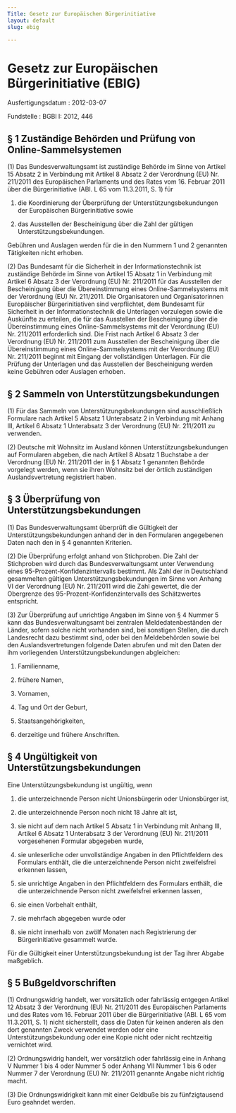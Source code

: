 ```yaml
---
Title: Gesetz zur Europäischen Bürgerinitiative
layout: default
slug: ebig

---
```


# Gesetz zur Europäischen Bürgerinitiative (EBIG)

Ausfertigungsdatum
:   2012-03-07

Fundstelle
:   BGBl I: 2012, 446


## § 1 Zuständige Behörden und Prüfung von Online-Sammelsystemen

(1) Das Bundesverwaltungsamt ist zuständige Behörde im Sinne von
Artikel 15 Absatz 2 in Verbindung mit Artikel 8 Absatz 2 der
Verordnung (EU) Nr. 211/2011 des Europäischen Parlaments und des Rates
vom 16. Februar 2011 über die Bürgerinitiative (ABl. L 65 vom
11\.3.2011, S. 1) für

1.  die Koordinierung der Überprüfung der Unterstützungsbekundungen der
    Europäischen Bürgerinitiative sowie


2.  das Ausstellen der Bescheinigung über die Zahl der gültigen
    Unterstützungsbekundungen.



Gebühren und Auslagen werden für die in den Nummern 1 und 2 genannten
Tätigkeiten nicht erhoben.

(2) Das Bundesamt für die Sicherheit in der Informationstechnik ist
zuständige Behörde im Sinne von Artikel 15 Absatz 1 in Verbindung mit
Artikel 6 Absatz 3 der Verordnung (EU) Nr. 211/2011 für das Ausstellen
der Bescheinigung über die Übereinstimmung eines Online-Sammelsystems
mit der Verordnung (EU) Nr. 211/2011. Die Organisatoren und
Organisatorinnen Europäischer Bürgerinitiativen sind verpflichtet, dem
Bundesamt für Sicherheit in der Informationstechnik die Unterlagen
vorzulegen sowie die Auskünfte zu erteilen, die für das Ausstellen der
Bescheinigung über die Übereinstimmung eines Online-Sammelsystems mit
der Verordnung (EU) Nr. 211/2011 erforderlich sind. Die Frist nach
Artikel 6 Absatz 3 der Verordnung (EU) Nr. 211/2011 zum Ausstellen der
Bescheinigung über die Übereinstimmung eines Online-Sammelsystems mit
der Verordnung (EU) Nr. 211/2011 beginnt mit Eingang der vollständigen
Unterlagen. Für die Prüfung der Unterlagen und das Ausstellen der
Bescheinigung werden keine Gebühren oder Auslagen erhoben.


## § 2 Sammeln von Unterstützungsbekundungen

(1) Für das Sammeln von Unterstützungsbekundungen sind ausschließlich
Formulare nach Artikel 5 Absatz 1 Unterabsatz 2 in Verbindung mit
Anhang III, Artikel 6 Absatz 1 Unterabsatz 3 der Verordnung (EU) Nr.
211/2011 zu verwenden.

(2) Deutsche mit Wohnsitz im Ausland können Unterstützungsbekundungen
auf Formularen abgeben, die nach Artikel 8 Absatz 1 Buchstabe a der
Verordnung (EU) Nr. 211/2011 der in § 1 Absatz 1 genannten Behörde
vorgelegt werden, wenn sie ihren Wohnsitz bei der örtlich zuständigen
Auslandsvertretung registriert haben.


## § 3 Überprüfung von Unterstützungsbekundungen

(1) Das Bundesverwaltungsamt überprüft die Gültigkeit der
Unterstützungsbekundungen anhand der in den Formularen angegebenen
Daten nach den in § 4 genannten Kriterien.

(2) Die Überprüfung erfolgt anhand von Stichproben. Die Zahl der
Stichproben wird durch das Bundesverwaltungsamt unter Verwendung eines
95-Prozent-Konfidenzintervalls bestimmt. Als Zahl der in Deutschland
gesammelten gültigen Unterstützungsbekundungen im Sinne von Anhang VI
der Verordnung (EU) Nr. 211/2011 wird die Zahl gewertet, die der
Obergrenze des 95-Prozent-Konfidenzintervalls des Schätzwertes
entspricht.

(3) Zur Überprüfung auf unrichtige Angaben im Sinne von § 4 Nummer 5
kann das Bundesverwaltungsamt bei zentralen Meldedatenbeständen der
Länder, sofern solche nicht vorhanden sind, bei sonstigen Stellen, die
durch Landesrecht dazu bestimmt sind, oder bei den Meldebehörden sowie
bei den Auslandsvertretungen folgende Daten abrufen und mit den Daten
der ihm vorliegenden Unterstützungsbekundungen abgleichen:

1.  Familienname,


2.  frühere Namen,


3.  Vornamen,


4.  Tag und Ort der Geburt,


5.  Staatsangehörigkeiten,


6.  derzeitige und frühere Anschriften.





## § 4 Ungültigkeit von Unterstützungsbekundungen

Eine Unterstützungsbekundung ist ungültig, wenn

1.  die unterzeichnende Person nicht Unionsbürgerin oder Unionsbürger ist,


2.  die unterzeichnende Person noch nicht 18 Jahre alt ist,


3.  sie nicht auf dem nach Artikel 5 Absatz 1 in Verbindung mit Anhang
    III, Artikel 6 Absatz 1 Unterabsatz 3 der Verordnung (EU) Nr. 211/2011
    vorgesehenen Formular abgegeben wurde,


4.  sie unleserliche oder unvollständige Angaben in den Pflichtfeldern des
    Formulars enthält, die die unterzeichnende Person nicht zweifelsfrei
    erkennen lassen,


5.  sie unrichtige Angaben in den Pflichtfeldern des Formulars enthält,
    die die unterzeichnende Person nicht zweifelsfrei erkennen lassen,


6.  sie einen Vorbehalt enthält,


7.  sie mehrfach abgegeben wurde oder


8.  sie nicht innerhalb von zwölf Monaten nach Registrierung der
    Bürgerinitiative gesammelt wurde.



Für die Gültigkeit einer Unterstützungsbekundung ist der Tag ihrer
Abgabe maßgeblich.


## § 5 Bußgeldvorschriften

(1) Ordnungswidrig handelt, wer vorsätzlich oder fahrlässig entgegen
Artikel 12 Absatz 3 der Verordnung (EU) Nr. 211/2011 des Europäischen
Parlaments und des Rates vom 16. Februar 2011 über die
Bürgerinitiative (ABl. L 65 vom 11.3.2011, S. 1) nicht sicherstellt,
dass die Daten für keinen anderen als den dort genannten Zweck
verwendet werden oder eine Unterstützungsbekundung oder eine Kopie
nicht oder nicht rechtzeitig vernichtet wird.

(2) Ordnungswidrig handelt, wer vorsätzlich oder fahrlässig eine in
Anhang V Nummer 1 bis 4 oder Nummer 5 oder Anhang VII Nummer 1 bis 6
oder Nummer 7 der Verordnung (EU) Nr. 211/2011 genannte Angabe nicht
richtig macht.

(3) Die Ordnungswidrigkeit kann mit einer Geldbuße bis zu
fünfzigtausend Euro geahndet werden.

